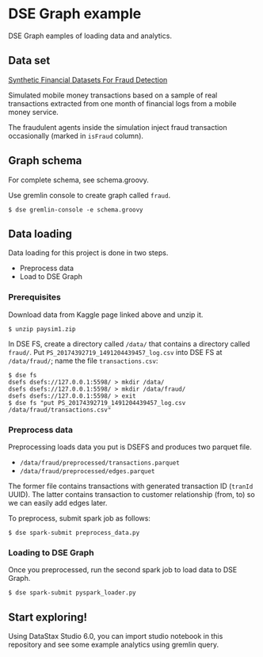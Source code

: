 # DSE Graph example

DSE Graph eamples of loading data and analytics.

## Data set

[Synthetic Financial Datasets For Fraud Detection](https://www.kaggle.com/ntnu-testimon/paysim1)

Simulated mobile money transactions based on a sample of real transactions extracted from one month of financial logs from a mobile money service.

The fraudulent agents inside the simulation inject fraud transaction occasionally (marked in `isFraud` column).

## Graph schema

For complete schema, see schema.groovy.

Use gremlin console to create graph called `fraud`.

```
$ dse gremlin-console -e schema.groovy
```

## Data loading

Data loading for this project is done in two steps.

- Preprocess data
- Load to DSE Graph

### Prerequisites

Download data from Kaggle page linked above and unzip it.
```
$ unzip paysim1.zip
```
In DSE FS, create a directory called `/data/` that contains a directory called `fraud/`. Put `PS_20174392719_1491204439457_log.csv` into DSE FS at `/data/fraud/`; name the file `transactions.csv`: 

```
$ dse fs
dsefs dsefs://127.0.0.1:5598/ > mkdir /data/
dsefs dsefs://127.0.0.1:5598/ > mkdir /data/fraud/
dsefs dsefs://127.0.0.1:5598/ > exit
$ dse fs "put PS_20174392719_1491204439457_log.csv /data/fraud/transactions.csv"
```

### Preprocess data

Preprocessing loads data you put is DSEFS and produces two parquet file.

- `/data/fraud/preprocessed/transactions.parquet`
- `/data/fraud/preprocessed/edges.parquet`

The former file contains transactions with generated transaction ID (`tranId` UUID). The latter contains transaction to customer relationship (from, to) so we can easily add edges later.

To preprocess, submit spark job as follows:

```
$ dse spark-submit preprocess_data.py
```

### Loading to DSE Graph

Once you preprocessed, run the second spark job to load data to DSE Graph.

```
$ dse spark-submit pyspark_loader.py
```

## Start exploring!

Using DataStax Studio 6.0, you can import studio notebook in this repository and see some example analytics using gremlin query.
